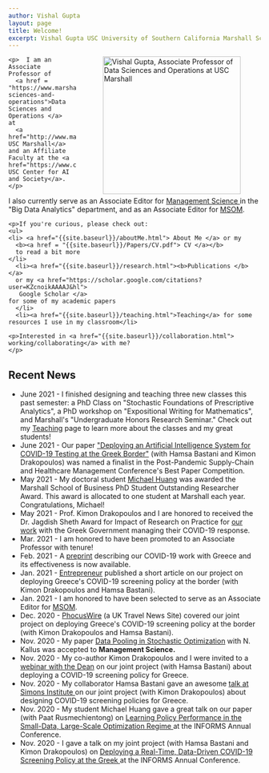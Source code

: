 ```yaml
---
author: Vishal Gupta
layout: page
title: Welcome!
excerpt: Vishal Gupta USC University of Southern California Marshall School of Business research teaching CV data-driven optimization small-data regime operations research statistics
---
```


<div class = "home">
  <figure>  
  <img align="right"
    src="{{site.baseurl}}/images/vishal_closeup.jpg" 
    alt="Vishal Gupta, Associate Professor of Data Sciences and Operations at USC Marshall" 
    style="height: 275px; padding-left: 50px">
  </figure>

    <p>  I am an Associate Professor of 
      <a href = "https://www.marshall.usc.edu/departments/data-sciences-and-operations">Data Sciences and Operations </a>
    at 
      <a href="http://www.marshall.usc.edu/"> USC Marshall</a> and an Affiliate Faculty at the <a href="https://www.cais.usc.edu/"> USC Center for AI and Society</a>. 
    </p>

 <p> I also currently serve as an Associate Editor for 
  <a href = "https://pubsonline.informs.org/journal/mnsc">
  Management Science </a>
  in the "Big Data Analytics" department, and as an Associate Editor for <a href = "https://pubsonline.informs.org/journal/msom">
  MSOM</a>.  
  </p>

    <p>If you're curious, please check out:
    <ul>
    <li> <a href="{{site.baseurl}}/aboutMe.html"> About Me </a> or my 
      <b><a href = "{{site.baseurl}}/Papers/CV.pdf"> CV </a></b>
      to read a bit more
    </li>
      <li><a href="{{site.baseurl}}/research.html"><b>Publications </b></a>
      or my <a href="https://scholar.google.com/citations?user=KZcnoikAAAAJ&hl">
       Google Scholar </a>
    for some of my academic papers
      </li>
      <li><a href="{{site.baseurl}}/teaching.html">Teaching</a> for some resources I use in my classroom</li>
<!--       <li><a href="{{site.baseurl}}/projects.html"> Projects </a> for some of my other fun projects.   
      </li>
 -->    
  </ul>
    </p>    

    <p>Interested in <a href="{{site.baseurl}}/collaboration.html"> working/collaborating</a> with me?
    </p>


<h2>Recent News</h2>
<!-- comment back in when you can figure out how to make it LOOK scrollish -->
<!-- <div class="updates" style="height: 15em; overflow-y: scroll;">
 -->
<ul>
<li> June 2021 - I finished designing and teaching three new classes this past semester: a PhD Class on "Stochastic Foundations of Prescriptive Analytics", a PhD workshop on "Expositional Writing for Mathematics", and Marshall's "Undergraduate Honors Research Seminar."  Check out my <a href="{{site.baseurl}}/teaching.html">Teaching</a> page to learn more about the classes and my great students!
</li>
<li>
  June 2021 - Our paper <a href="{{site.baseurl}}/Papers/GreeceCovid.pdf">"Deploying an Artificial Intelligence System for COVID-19 Testing at the Greek Border"</a>
   (with Hamsa Bastani and Kimon Drakopoulos) was named a finalist in the Post-Pandemic Supply-Chain and Healthcare Management Conference's Best Paper Competition.
</li>
<li> May 2021 - My doctoral student <a href="https://mh3166.github.io/">Michael Huang</a> was awarded the Marshall School of Business PhD Student Outstanding Researcher Award.  This award is allocated to one student at Marshall each year. Congratulations, Michael!
</li>
<li>May 2021 - Prof. Kimon Drakopoulos and I are honored to received the Dr. Jagdish Sheth Award for Impact of Research on Practice for <a href="{{site.baseurl}}/Papers/GreeceCovid.pdf">our work</a> with the Greek Government managing their COVID-19 response.
</li>
<li>Mar. 2021 - I am honored to have been promoted to an Associate Professor with tenure!</li>
<li>Feb. 2021 - A <a href="http://faculty.marshall.usc.edu/Vishal-Gupta/research.html">preprint</a> describing our COVID-19 work with Greece and its effectiveness is now available.</li>
<li>Jan. 2021 - <a href="https://www.entrepreneur.com/article/363706">Entrepreneur</a> published a short article on our project on deploying Greece's COVID-19 screening policy at the border (with Kimon Drakopoulos and Hamsa Bastani). </li>
<li>Jan. 2021 - I am honored to have been selected to serve as an Associate Editor for <a href = "https://pubsonline.informs.org/journal/msom">
  MSOM</a>.</li>
<li>Dec. 2020 - <a href="https://www.phocuswire.com/algorithms-helped-bring-tourists-back-to-Greece">PhocusWire</a> (a UK Travel News Site) covered our joint project on deploying Greece's COVID-19 screening policy at the border (with Kimon Drakopoulos and Hamsa Bastani).</li>
<li>Nov. 2020 - My paper 
  <a href="{{site.baseurl}}/Papers/DataPooling_WP.pdf">Data Pooling in Stochastic Optimization</a>
with N. Kallus was accepted to <strong>Management Science.</strong></li>
<li> Nov. 2020 - My co-author Kimon Drakopoulos and I were invited to a 
  <a href="https://vimeo.com/479149925">webinar with the Dean</a>
  on our joint project (with Hamsa Bastani) about
deploying a COVID-19 screening policy for Greece.
</li>
<li> Nov. 2020 - My collaborator Hamsa Bastani gave an awesome
<a href="https://youtu.be/I_OUdIih_00"> talk at Simons Institute </a> on our joint project (with Kimon Drakopoulos) about designing COVID-19 screening policies for Greece.
</li>
<li>  Nov. 2020  - My student Michael Huang gave a great talk on our paper (with Paat Rusmechientong) on 
<a href = "https://cattendee.abstractsonline.com/meeting/9022/presentation/8246"> 
Learning Policy Performance in the Small-Data, Large-Scale Optimization Regime
</a>
at the INFORMS Annual Conference.
</li>
<li>  Nov. 2020  - I gave a talk on my joint project (with Hamsa Bastani and Kimon Drakopoulos) on
<a href = "https://cattendee.abstractsonline.com/meeting/9022/presentation/1935"> 
Deploying a Real-Time, Data-Driven COVID-19 Screening Policy at the Greek
</a>
at the INFORMS Annual Conference.
</li>
</ul>
<!-- </div> -->
</div>